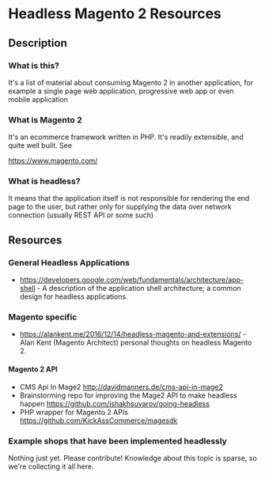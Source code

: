 # Headless Magento 2 Resources

## Description

### What is this?

It's a list of material about consuming Magento 2 in another application, for example a single page web application, progressive web app or even mobile application

### What is Magento 2

It's an ecommerce framework written in PHP. It's readily extensible, and quite well built. See

https://www.magento.com/

### What is headless?

It means that the application itself is not responsible for rendering the end page to the user, but rather only for supplying the data over network connection (usually REST API or some such)

## Resources

### General Headless Applications

- https://developers.google.com/web/fundamentals/architecture/app-shell - A description of the application shell architecture; a common design for headless applications.

### Magento specific

- https://alankent.me/2016/12/14/headless-magento-and-extensions/ - Alan Kent (Magento Architect) personal thoughts on headless Magento 2.

#### Magento 2 API
- CMS Api In Mage2 http://davidmanners.de/cms-api-in-mage2
- Brainstorming repo for improving the Mage2 API to make headless happen https://github.com/ishakhsuvarov/going-headless
- PHP wrapper for Magento 2 APIs https://github.com/KickAssCommerce/magesdk
### Example shops that have been implemented headlessly


Nothing just yet. Please contribute! Knowledge about this topic is sparse, so we're collecting it all here.
